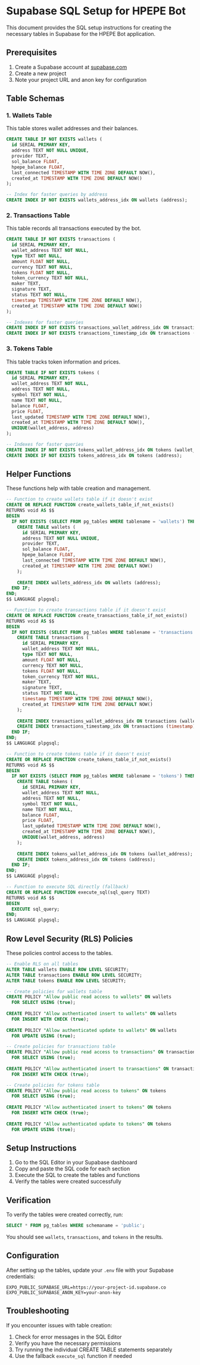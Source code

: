 # Supabase SQL Setup for HPEPE Bot

This document provides the SQL setup instructions for creating the necessary tables in Supabase for the HPEPE Bot application.

## Prerequisites

1. Create a Supabase account at [supabase.com](https://supabase.com)
2. Create a new project
3. Note your project URL and anon key for configuration

## Table Schemas

### 1. Wallets Table

This table stores wallet addresses and their balances.

```sql
CREATE TABLE IF NOT EXISTS wallets (
  id SERIAL PRIMARY KEY,
  address TEXT NOT NULL UNIQUE,
  provider TEXT,
  sol_balance FLOAT,
  hpepe_balance FLOAT,
  last_connected TIMESTAMP WITH TIME ZONE DEFAULT NOW(),
  created_at TIMESTAMP WITH TIME ZONE DEFAULT NOW()
);

-- Index for faster queries by address
CREATE INDEX IF NOT EXISTS wallets_address_idx ON wallets (address);
```

### 2. Transactions Table

This table records all transactions executed by the bot.

```sql
CREATE TABLE IF NOT EXISTS transactions (
  id SERIAL PRIMARY KEY,
  wallet_address TEXT NOT NULL,
  type TEXT NOT NULL,
  amount FLOAT NOT NULL,
  currency TEXT NOT NULL,
  tokens FLOAT NOT NULL,
  token_currency TEXT NOT NULL,
  maker TEXT,
  signature TEXT,
  status TEXT NOT NULL,
  timestamp TIMESTAMP WITH TIME ZONE DEFAULT NOW(),
  created_at TIMESTAMP WITH TIME ZONE DEFAULT NOW()
);

-- Indexes for faster queries
CREATE INDEX IF NOT EXISTS transactions_wallet_address_idx ON transactions (wallet_address);
CREATE INDEX IF NOT EXISTS transactions_timestamp_idx ON transactions (timestamp);
```

### 3. Tokens Table

This table tracks token information and prices.

```sql
CREATE TABLE IF NOT EXISTS tokens (
  id SERIAL PRIMARY KEY,
  wallet_address TEXT NOT NULL,
  address TEXT NOT NULL,
  symbol TEXT NOT NULL,
  name TEXT NOT NULL,
  balance FLOAT,
  price FLOAT,
  last_updated TIMESTAMP WITH TIME ZONE DEFAULT NOW(),
  created_at TIMESTAMP WITH TIME ZONE DEFAULT NOW(),
  UNIQUE(wallet_address, address)
);

-- Indexes for faster queries
CREATE INDEX IF NOT EXISTS tokens_wallet_address_idx ON tokens (wallet_address);
CREATE INDEX IF NOT EXISTS tokens_address_idx ON tokens (address);
```

## Helper Functions

These functions help with table creation and management.

```sql
-- Function to create wallets table if it doesn't exist
CREATE OR REPLACE FUNCTION create_wallets_table_if_not_exists()
RETURNS void AS $$
BEGIN
  IF NOT EXISTS (SELECT FROM pg_tables WHERE tablename = 'wallets') THEN
    CREATE TABLE wallets (
      id SERIAL PRIMARY KEY,
      address TEXT NOT NULL UNIQUE,
      provider TEXT,
      sol_balance FLOAT,
      hpepe_balance FLOAT,
      last_connected TIMESTAMP WITH TIME ZONE DEFAULT NOW(),
      created_at TIMESTAMP WITH TIME ZONE DEFAULT NOW()
    );
    
    CREATE INDEX wallets_address_idx ON wallets (address);
  END IF;
END;
$$ LANGUAGE plpgsql;

-- Function to create transactions table if it doesn't exist
CREATE OR REPLACE FUNCTION create_transactions_table_if_not_exists()
RETURNS void AS $$
BEGIN
  IF NOT EXISTS (SELECT FROM pg_tables WHERE tablename = 'transactions') THEN
    CREATE TABLE transactions (
      id SERIAL PRIMARY KEY,
      wallet_address TEXT NOT NULL,
      type TEXT NOT NULL,
      amount FLOAT NOT NULL,
      currency TEXT NOT NULL,
      tokens FLOAT NOT NULL,
      token_currency TEXT NOT NULL,
      maker TEXT,
      signature TEXT,
      status TEXT NOT NULL,
      timestamp TIMESTAMP WITH TIME ZONE DEFAULT NOW(),
      created_at TIMESTAMP WITH TIME ZONE DEFAULT NOW()
    );
    
    CREATE INDEX transactions_wallet_address_idx ON transactions (wallet_address);
    CREATE INDEX transactions_timestamp_idx ON transactions (timestamp);
  END IF;
END;
$$ LANGUAGE plpgsql;

-- Function to create tokens table if it doesn't exist
CREATE OR REPLACE FUNCTION create_tokens_table_if_not_exists()
RETURNS void AS $$
BEGIN
  IF NOT EXISTS (SELECT FROM pg_tables WHERE tablename = 'tokens') THEN
    CREATE TABLE tokens (
      id SERIAL PRIMARY KEY,
      wallet_address TEXT NOT NULL,
      address TEXT NOT NULL,
      symbol TEXT NOT NULL,
      name TEXT NOT NULL,
      balance FLOAT,
      price FLOAT,
      last_updated TIMESTAMP WITH TIME ZONE DEFAULT NOW(),
      created_at TIMESTAMP WITH TIME ZONE DEFAULT NOW(),
      UNIQUE(wallet_address, address)
    );
    
    CREATE INDEX tokens_wallet_address_idx ON tokens (wallet_address);
    CREATE INDEX tokens_address_idx ON tokens (address);
  END IF;
END;
$$ LANGUAGE plpgsql;

-- Function to execute SQL directly (fallback)
CREATE OR REPLACE FUNCTION execute_sql(sql_query TEXT)
RETURNS void AS $$
BEGIN
  EXECUTE sql_query;
END;
$$ LANGUAGE plpgsql;
```

## Row Level Security (RLS) Policies

These policies control access to the tables.

```sql
-- Enable RLS on all tables
ALTER TABLE wallets ENABLE ROW LEVEL SECURITY;
ALTER TABLE transactions ENABLE ROW LEVEL SECURITY;
ALTER TABLE tokens ENABLE ROW LEVEL SECURITY;

-- Create policies for wallets table
CREATE POLICY "Allow public read access to wallets" ON wallets
  FOR SELECT USING (true);
  
CREATE POLICY "Allow authenticated insert to wallets" ON wallets
  FOR INSERT WITH CHECK (true);
  
CREATE POLICY "Allow authenticated update to wallets" ON wallets
  FOR UPDATE USING (true);

-- Create policies for transactions table
CREATE POLICY "Allow public read access to transactions" ON transactions
  FOR SELECT USING (true);
  
CREATE POLICY "Allow authenticated insert to transactions" ON transactions
  FOR INSERT WITH CHECK (true);

-- Create policies for tokens table
CREATE POLICY "Allow public read access to tokens" ON tokens
  FOR SELECT USING (true);
  
CREATE POLICY "Allow authenticated insert to tokens" ON tokens
  FOR INSERT WITH CHECK (true);
  
CREATE POLICY "Allow authenticated update to tokens" ON tokens
  FOR UPDATE USING (true);
```

## Setup Instructions

1. Go to the SQL Editor in your Supabase dashboard
2. Copy and paste the SQL code for each section
3. Execute the SQL to create the tables and functions
4. Verify the tables were created successfully

## Verification

To verify the tables were created correctly, run:

```sql
SELECT * FROM pg_tables WHERE schemaname = 'public';
```

You should see `wallets`, `transactions`, and `tokens` in the results.

## Configuration

After setting up the tables, update your `.env` file with your Supabase credentials:

```
EXPO_PUBLIC_SUPABASE_URL=https://your-project-id.supabase.co
EXPO_PUBLIC_SUPABASE_ANON_KEY=your-anon-key
```

## Troubleshooting

If you encounter issues with table creation:

1. Check for error messages in the SQL Editor
2. Verify you have the necessary permissions
3. Try running the individual CREATE TABLE statements separately
4. Use the fallback `execute_sql` function if needed
